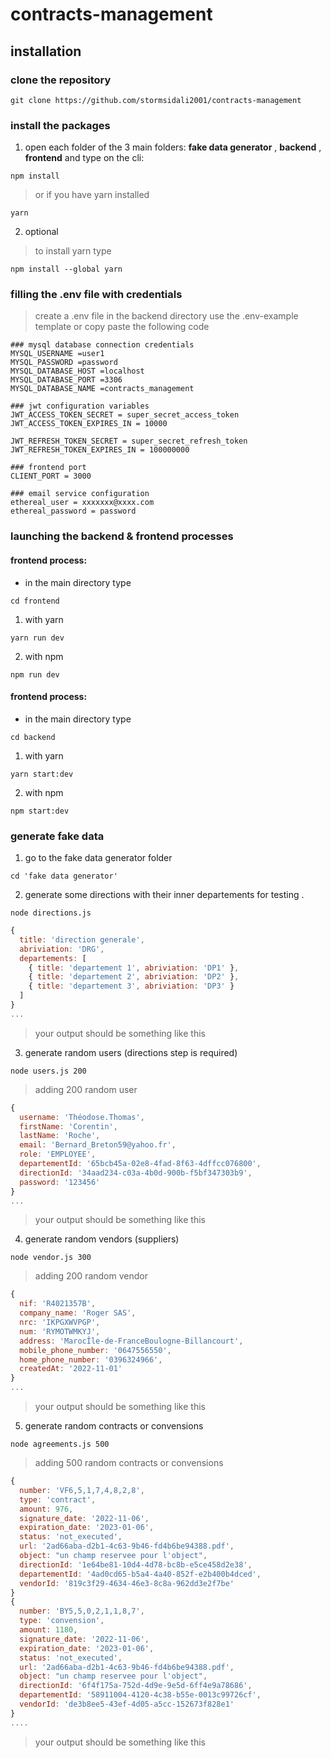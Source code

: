 # contracts-management
## installation
###  clone the repository
```
git clone https://github.com/stormsidali2001/contracts-management
```
### install the packages
1. open each folder of the 3 main folders: **fake data generator** , **backend** , **frontend** and type on the cli:
```
npm install
```
> or if you have yarn installed
```
yarn
```
2. optional
>to install yarn type
```
npm install --global yarn
```
### filling the .env file with credentials
> create a .env file in the backend directory 
> use the .env-example template or copy paste the following code
```.env
### mysql database connection credentials
MYSQL_USERNAME =user1   
MYSQL_PASSWORD =password
MYSQL_DATABASE_HOST =localhost
MYSQL_DATABASE_PORT =3306
MYSQL_DATABASE_NAME =contracts_management

### jwt configuration variables
JWT_ACCESS_TOKEN_SECRET = super_secret_access_token
JWT_ACCESS_TOKEN_EXPIRES_IN = 10000

JWT_REFRESH_TOKEN_SECRET = super_secret_refresh_token
JWT_REFRESH_TOKEN_EXPIRES_IN = 100000000

### frontend port
CLIENT_PORT = 3000

### email service configuration
ethereal_user = xxxxxxx@xxxx.com
ethereal_password = password
```

### launching the backend & frontend processes
#### frontend process:
* in the main directory type
```
cd frontend
```
1. with yarn
```
yarn run dev
```
2. with npm
```
npm run dev
```
#### frontend process:
* in the main directory type
```
cd backend
```
1. with yarn
```
yarn start:dev
```
2. with npm
```
npm start:dev
```


###  generate fake data 
1. go to the fake data generator folder
```
cd 'fake data generator'
```
2. generate some directions with their inner departements for testing .
```
node directions.js
```

```javascript
{
  title: 'direction generale',
  abriviation: 'DRG',
  departements: [
    { title: 'departement 1', abriviation: 'DP1' },
    { title: 'departement 2', abriviation: 'DP2' },
    { title: 'departement 3', abriviation: 'DP3' }
  ]
}
...
```
> your output should be something like this

3. generate random users (directions step is required)
```
node users.js 200
```
> adding 200 random user

```javascript
{
  username: 'Théodose.Thomas',
  firstName: 'Corentin',
  lastName: 'Roche',
  email: 'Bernard_Breton59@yahoo.fr',
  role: 'EMPLOYEE',
  departementId: '65bcb45a-02e8-4fad-8f63-4dffcc076800',
  directionId: '34aad234-c03a-4b0d-900b-f5bf347303b9',
  password: '123456'
}
...
```
> your output should be something like this

4. generate random vendors (suppliers)
```
node vendor.js 300
```
> adding 200 random vendor
```javascript
{
  nif: 'R4021357B',
  company_name: 'Roger SAS',
  nrc: 'IKPGXWVPGP',
  num: 'RYMOTWMKYJ',
  address: 'MarocÎle-de-FranceBoulogne-Billancourt',
  mobile_phone_number: '0647556550',
  home_phone_number: '0396324966',
  createdAt: '2022-11-01'
}
...
```
> your output should be something like this

5. generate random contracts or convensions
```
node agreements.js 500
```
> adding 500 random contracts or convensions

```javascript
{
  number: 'VF6,5,1,7,4,8,2,8',
  type: 'contract',
  amount: 976,
  signature_date: '2022-11-06',
  expiration_date: '2023-01-06',
  status: 'not_executed',
  url: '2ad66aba-d2b1-4c63-9b46-fd4b6be94388.pdf',
  object: "un champ reservee pour l'object",
  directionId: '1e64be81-10d4-4d78-bc8b-e5ce458d2e38',
  departementId: '4ad0cd65-b5a4-4a40-852f-e2b400b4dced',
  vendorId: '819c3f29-4634-46e3-8c8a-962dd3e2f7be'
}
{
  number: 'BY5,5,0,2,1,1,8,7',
  type: 'convension',
  amount: 1180,
  signature_date: '2022-11-06',
  expiration_date: '2023-01-06',
  status: 'not_executed',
  url: '2ad66aba-d2b1-4c63-9b46-fd4b6be94388.pdf',
  object: "un champ reservee pour l'object",
  directionId: '6f4f175a-752d-4d9e-9e5d-6ff4e9a78686',
  departementId: '58911004-4120-4c38-b55e-0013c99726cf',
  vendorId: 'de3b8ee5-43ef-4d05-a5cc-152673f828e1'
}
....
```
> your output should be something like this



